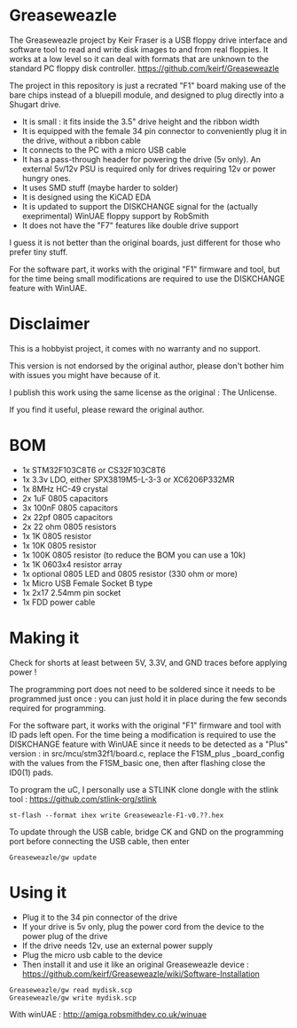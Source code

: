 # Greaseweazle
The Greaseweazle project by Keir Fraser is a USB floppy drive interface and software tool to read and write disk images to and from real floppies. It works at a low level so it can deal with formats that are unknown to the standard PC floppy disk controller.
https://github.com/keirf/Greaseweazle

The project in this repository is just a recrated "F1" board making use of the bare chips instead of a bluepill module, and designed to plug directly into a Shugart drive.
- It is small : it fits inside the 3.5" drive height and the ribbon width
- It is equipped with the female 34 pin connector to conveniently plug it in the drive, without a ribbon cable
- It connects to the PC with a micro USB cable
- It has a pass-through header for powering the drive (5v only). An external 5v/12v PSU is required only for drives requiring 12v or power hungry ones.
- It uses SMD stuff (maybe harder to solder)
- It is designed using the KiCAD EDA
- It is updated to support the DISKCHANGE signal for the (actually exeprimental) WinUAE floppy support by RobSmith
- It does not have the "F7" features like double drive support

I guess it is not better than the original boards, just different for those who prefer tiny stuff.

For the software part, it works with the original "F1" firmware and tool, but for the time being small modifications are required to use the DISKCHANGE feature with WinUAE.

# Disclaimer
This is a hobbyist project, it comes with no warranty and no support.

This version is not endorsed by the original author, please don't bother him with issues you might have because of it.

I publish this work using the same license as the original : The Unlicense.

If you find it useful, please reward the original author.

# BOM
- 1x STM32F103C8T6 or CS32F103C8T6
- 1x 3.3v LDO, either SPX3819M5-L-3-3 or XC6206P332MR
- 1x 8MHz HC-49 crystal
- 2x 1uF 0805 capacitors
- 3x 100nF 0805 capacitors
- 2x 22pf 0805 capacitors
- 2x 22 ohm 0805 resistors
- 1x 1K 0805 resistor
- 1x 10K 0805 resistor
- 1x 100K 0805 resistor (to reduce the BOM you can use a 10k)
- 1x 1K 0603x4 resistor array
- 1x optional 0805 LED and 0805 resistor (330 ohm or more)
- 1x Micro USB Female Socket B type
- 1x 2x17 2.54mm pin socket
- 1x FDD power cable

# Making it
Check for shorts at least between 5V, 3.3V, and GND traces before applying power !

The programming port does not need to be soldered since it needs to be programmed just once : you can just hold it in place during the few seconds required for programming.

For the software part, it works with the original "F1" firmware and tool with ID pads left open. For the time being a modification is required to use the DISKCHANGE feature with WinUAE since it needs to be detected as a "Plus" version : in src/mcu/stm32f1/board.c, replace the F1SM\_plus \_board\_config with the values from the F1SM\_basic one, then after flashing close the ID0(1) pads.

To program the uC, I personally use a STLINK clone dongle with the stlink tool : https://github.com/stlink-org/stlink
```
st-flash --format ihex write Greaseweazle-F1-v0.??.hex
```
To update through the USB cable, bridge CK and GND on the programming port before connecting the USB cable, then enter
```
Greaseweazle/gw update
```

# Using it
- Plug it to the 34 pin connector of the drive
- If your drive is 5v only, plug the power cord from the device to the power plug of the drive
- If the drive needs 12v, use an external power supply
- Plug the micro usb cable to the device
- Then install it and use it like an original Greaseweazle device : https://github.com/keirf/Greaseweazle/wiki/Software-Installation
```
Greaseweazle/gw read mydisk.scp
Greaseweazle/gw write mydisk.scp
```

With winUAE : http://amiga.robsmithdev.co.uk/winuae

